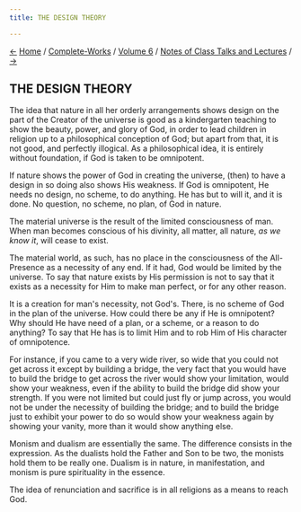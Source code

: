 ```yaml
---
title: THE DESIGN THEORY

---
```

<div>

[←](on_proof_of_religion.htm) [Home](../../../index.htm) /
[Complete-Works](../../complete_works.htm) / [Volume
6](../volume_6_contents.htm) / [Notes of Class Talks and
Lectures](notes_of_class_talks_and_lectures_contents.htm)
/ [→](spirit_and_nature.htm)

  

## THE DESIGN THEORY

The idea that nature in all her orderly arrangements shows design on the
part of the Creator of the universe is good as a kindergarten teaching
to show the beauty, power, and glory of God, in order to lead children
in religion up to a philosophical conception of God; but apart from
that, it is not good, and perfectly illogical. As a philosophical idea,
it is entirely without foundation, if God is taken to be omnipotent.

If nature shows the power of God in creating the universe, (then) to
have a design in so doing also shows His weakness. If God is omnipotent,
He needs no design, no scheme, to do anything. He has but to will it,
and it is done. No question, no scheme, no plan, of God in nature.

The material universe is the result of the limited consciousness of man.
When man becomes conscious of his divinity, all matter, all nature, *as
we know it*, will cease to exist.

The material world, as such, has no place in the consciousness of the
All-Presence as a necessity of any end. If it had, God would be limited
by the universe. To say that nature exists by His permission is not to
say that it exists as a necessity for Him to make man perfect, or for
any other reason.

It is a creation for man's necessity, not God's. There, is no scheme of
God in the plan of the universe. How could there be any if He is
omnipotent? Why should He have need of a plan, or a scheme, or a reason
to do anything? To say that He has is to limit Him and to rob Him of His
character of omnipotence.

For instance, if you came to a very wide river, so wide that you could
not get across it except by building a bridge, the very fact that you
would have to build the bridge to get across the river would show your
limitation, would show your weakness, even if the ability to build the
bridge did show your strength. If you were not limited but could just
fly or jump across, you would not be under the necessity of building the
bridge; and to build the bridge just to exhibit your power to do so
would show your weakness again by showing your vanity, more than it
would show anything else.

Monism and dualism are essentially the same. The difference consists in
the expression. As the dualists hold the Father and Son to be two, the
monists hold them to be really one. Dualism is in nature, in
manifestation, and monism is pure spirituality in the essence.

The idea of renunciation and sacrifice is in all religions as a means to
reach God.

</div>
